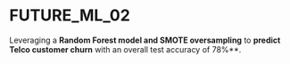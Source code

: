 # FUTURE_ML_02
Leveraging a **Random Forest model and SMOTE oversampling** to **predict Telco customer churn** with an overall test accuracy of 78%**.
